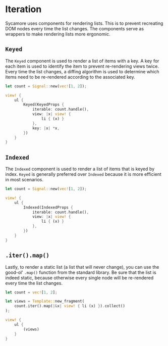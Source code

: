 # Iteration

Sycamore uses components for rendering lists. This is to prevent recreating DOM nodes every time the
list changes. The components serve as wrappers to make rendering lists more ergonomic.

## `Keyed`

The `Keyed` component is used to render a list of items with a key. A key for each item is used to
identify the item to prevent re-rendering views twice. Every time the list changes, a diffing
algorithm is used to determine which items need to be re-rendered according to the associated key.

```rust
let count = Signal::new(vec![1, 2]);

view! {
    ul {
        Keyed(KeyedProps {
            iterable: count.handle(),
            view: |x| view! {
                li { (x) }
            },
            key: |x| *x,
        })
    }
}
```

## `Indexed`

The `Indexed` component is used to render a list of items that is keyed by index. `Keyed` is
generally preferred over `Indexed` because it is more efficient in most scenarios.

```rust
let count = Signal::new(vec![1, 2]);

view! {
    ul {
        Indexed(IndexedProps {
            iterable: count.handle(),
            view: |x| view! {
                li { (x) }
            },
        })
    }
}
```

## `.iter().map()`

Lastly, to render a static list (a list that will never change), you can use the good-ol' `.map()`
function from the standard library. Be sure that the list is indeed static, because otherwise every
single node will be re-rendered every time the list changes.

```rust
let count = vec![1, 2];

let views = Template::new_fragment(
    count.iter().map(|&x| view! { li (x) }).collect()
);

view! {
    ul {
        (views)
    }
}
```
